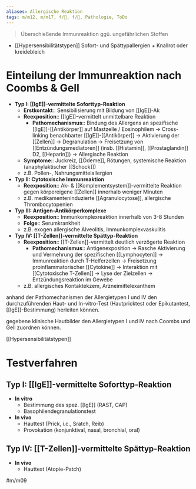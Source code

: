 ```yaml
---
aliases: Allergische Reaktion
tags: m/m12, m/m17, f/🧴, f/💉, Pathologie, ToDo
---
```

> Überschießende Immunreaktion ggü. ungefährlichen Stoffen
- [[Hypersensibilitätstypen]]
Sofort- und Spättypallergien + Knallrot oder kreidebleich


# Einteilung der Immunreaktion nach Coombs & Gell

- **Typ I: [[IgE]]-vermittelte Soforttyp-Reaktion**
    - **Erstkontakt**:: Sensibilisierung mit Bildung von [[IgE]]-Ak
    - **Reexposition**:: [[IgE]]-vermittelt unmittelbare Reaktion
        - **Pathomechanismus**:: Bindung des Allergens an spezifische [[IgE]]-[[Antikörper]] auf Mastzelle / Eosinophilem → Cross-linking benachbarter [[IgE]]-[[Antikörper]] → Aktivierung der [[Zellen]] → Degranulation → Freisetzung von [[Entzündungsmediatoren]] (insb. [[Histamin]], [[Prostaglandin]] D2, [[Heparin]]) → Allergische Reaktion
    - **Symptome**:: Juckreiz, [[Ödeme]], Rötungen, systemische Reaktion (anaphylaktischer [[Schock]])
    - z.B. Pollen-, Nahrungsmittelallergien
- **Typ II: Cytotoxische Immunreaktion**
    - **Reexposition**:: Ak- & [[Komplementsystem]]-vermittelte Reaktion gegen körpereigene [[Zellen]] innerhalb weniger Minuten
    - z.B. medikamenteninduzierte [[Agranulocytose]], allergische Thrombocytopenien
- **Typ III: Antigen-Antikörperkomplexe**
    - **Reexposition**:: Immunkomplexreaktion innerhalb von 3-8 Stunden
    - **Folge**:: Serumkrankheit
    - z.B. exogen allergische Alveolitis, Immunkomplexvaskulitis
- **Typ IV: [[T-Zellen]]-vermittelte Spättyp-Reaktion**
    - **Reexposition**:: [[T-Zellen]]-vermittelt deutlich verzögerte Reaktion
        - **Pathomechanismus**:: Antigenexposition → Rasche Aktivierung und Vermehrung der spezifischen [[Lymphocyten]] → Immunreaktion durch T-Helferzellen → Freisetzung proinflammatorischer [[Cytokine]] → Interaktion mit [[Cytotoxische T-Zellen]] → Lyse der Zielzellen → Entzündungsreaktion im Gewebe
    - z.B. allergisches Kontaktekzem, Arzneimittelexanthem

anhand der Pathomechanismen der Allergietypen I und IV den durchzuführenden Haut- und In-vitro-Test (Hautpricktest oder Epikutantest, [[IgE]]-Bestimmung) herleiten können.

gegebene klinische Hautbilder den Allergietypen I und IV nach Coombs und Gell zuordnen können.

[[Hypersensibilitätstypen]]

# Testverfahren

## **Typ I: [[IgE]]-vermittelte Soforttyp-Reaktion**

- **In vitro**
    - Bestimmung des spez. [[IgE]] (RAST, CAP)
    - Basophilendegranulationstest
- **In vivo**
    - Hauttest (Prick, i.c., Sratch, Reib)
    - Provokation (konjunktival, nasal, bronchial, oral)

## **Typ IV: [[T-Zellen]]-vermittelte Spättyp-Reaktion**

- **In vivo**
    - Hauttest (Atopie-Patch)

#m/m09 